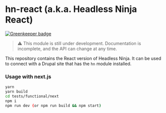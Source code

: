 # hn-react (a.k.a. Headless Ninja React)

[![Greenkeeper badge](https://badges.greenkeeper.io/burst-digital/hn-react.svg)](https://greenkeeper.io/)

> ⚠ This module is still under development. Documentation is incomplete, and the API can change at any time.

This repository contains the React version of Headless Ninja. It can be used to connect with a Drupal site that has the `hn` module installed.

### Usage with next.js

```bash
yarn
yarn build
cd tests/functional/next
npm i
npm run dev (or npm run build && npm start)
```


